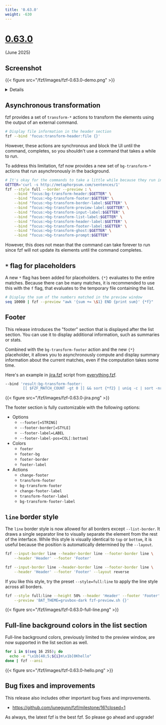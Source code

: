 ```yaml
---
title: '0.63.0'
weight: -630
---
```


# [0.63.0][0.63.0]

(June 2025)

[0.63.0]: https://github.com/junegunn/fzf/releases/tag/v0.63.0

## Screenshot

{{< figure src="/fzf/images/fzf-0.63.0-demo.png" >}}

<details>

```sh
git ls-files | fzf --style full --scheme path \
    --border --padding 1,2 \
    --ghost 'Type in your query' \
    --border-label ' Demo ' --input-label ' Input ' --header-label ' File Type ' \
    --footer-label ' MD5 Hash ' \
    --preview 'BAT_THEME=gruvbox-dark fzf-preview.sh {}' \
    --bind 'result:bg-transform-list-label:
        if [[ -z $FZF_QUERY ]]; then
          echo " $FZF_MATCH_COUNT items "
        else
          echo " $FZF_MATCH_COUNT matches for [$FZF_QUERY] "
        fi
        ' \
    --bind 'focus:bg-transform-preview-label:[[ -n {} ]] && printf " Previewing [%s] " {}' \
    --bind 'focus:+bg-transform-header:[[ -n {} ]] && file --brief {}' \
    --bind 'focus:+bg-transform-footer:if [[ -n {} ]]; then
              echo "MD5:    $(md5sum < {})"
              echo "SHA1:   $(sha1sum < {})"
              echo "SHA256: $(sha256sum < {})"
            fi' \
    --bind 'ctrl-r:change-list-label( Reloading the list )+reload(sleep 2; git ls-files)' \
    --color 'border:#aaaaaa,label:#cccccc' \
    --color 'preview-border:#9999cc,preview-label:#ccccff' \
    --color 'list-border:#669966,list-label:#99cc99' \
    --color 'input-border:#996666,input-label:#ffcccc' \
    --color 'header-border:#6699cc,header-label:#99ccff' \
    --color 'footer:#ccbbaa,footer-border:#cc9966,footer-label:#cc9966'
```

</details>

## Asynchronous transformation

fzf provides a set of `transform-*` actions to transform the elements using
the output of an external command.

```sh
# Display file information in the header section
fzf --bind 'focus:transform-header:file {}'
```

However, these actions are synchronous and block the UI until the command,
completes, so you shouldn't use a command that takes a while to run.

To address this limitation, fzf now provides a new set of `bg-transform-*`
actions that run asynchronously in the background.

```sh
# It's okay for the commands to take a little while because they run in the background
GETTER='curl -s http://metaphorpsum.com/sentences/1'
fzf --style full --border --preview : \
    --bind "focus:bg-transform-header:$GETTER" \
    --bind "focus:+bg-transform-footer:$GETTER" \
    --bind "focus:+bg-transform-border-label:$GETTER" \
    --bind "focus:+bg-transform-preview-label:$GETTER" \
    --bind "focus:+bg-transform-input-label:$GETTER" \
    --bind "focus:+bg-transform-list-label:$GETTER" \
    --bind "focus:+bg-transform-header-label:$GETTER" \
    --bind "focus:+bg-transform-footer-label:$GETTER" \
    --bind "focus:+bg-transform-ghost:$GETTER" \
    --bind "focus:+bg-transform-prompt:$GETTER"
```

However, this does not mean that the command can take forever to run since fzf
will not update its elements until the command completes.

## `*` flag for placeholders

A new `*` flag has been added for placeholders. `{*}` evaluates to the entire
matches. Because there can be many matches, it is recommended to use this with
the `f` flag, that evaluates to the temporary file containing the list.

```sh
# Display the sum of the numbers matched in the preview window
seq 10000 | fzf --preview "awk '{sum += \$1} END {print sum}' {*f}"
```

## Footer

This release introduces the "footer" section that is displayed after the list
section. You can use it to display additional information, such as summaries
or stats.

Combined with the `bg-transform-footer` action and the new `{*}` placeholder,
it allows you to asynchronously compute and display summary information about
the current matches, even if the computation takes some time.

Here's an example in [jira.fzf](https://github.com/junegunn/everything.fzf/blob/main/jira.fzf)
script from [everything.fzf](https://github.com/junegunn/everything.fzf).

```sh
--bind 'result:bg-transform-footer:
        [[ $FZF_MATCH_COUNT -gt 0 ]] && sort {*f2} | uniq -c | sort -nrk2'
```

{{< figure src="/fzf/images/fzf-0.63.0-jira.png" >}}

The footer section is fully customizable with the following options:

- Options
    - `--footer[=STRING]`
    - `--footer-border[=STYLE]`
    - `--footer-label=LABEL`
    - `--footer-label-pos=COL[:bottom]`
- Colors
    - `footer`
    - `footer-bg`
    - `footer-border`
    - `footer-label`
- Actions
    - `change-footer`
    - `transform-footer`
    - `bg-transform-footer`
    - `change-footer-label`
    - `transform-footer-label`
    - `bg-transform-footer-label`

## `line` border style

The `line` border style is now allowed for all borders except `--list-border`.
It draws a single separator line to visually separate the element from the
rest of the interface. While this style is visually identical to `top` or
`bottom`, it is useful because the position is automatically determined by the
`--layout`.

```sh
fzf --input-border line --header-border line --footer-border line \
    --header 'Header' --footer 'Footer'

fzf --input-border line --header-border line --footer-border line \
    --header 'Header' --footer 'Footer' --layout reverse
```

If you like this style, try the preset `--style=full:line` to apply the line
style across all borders.

```sh
fzf --style full:line --height 50% --header 'Header' --footer 'Footer' \
    --preview 'BAT_THEME=gruvbox-dark fzf-preview.sh {}'
```

{{< figure src="/fzf/images/fzf-0.63.0-full-line.png" >}}

## Full-line background colors in the list section

Full-line background colors, previously limited to the preview window, are now
supported in the list section as well.

```sh
for i in $(seq 16 255); do
  echo -e "\x1b[48;5;${i}m\x1b[0Khello"
done | fzf --ansi
```

{{< figure src="/fzf/images/fzf-0.63.0-hello.png" >}}

## Bug fixes and improvements

This release also includes other important bug fixes and improvements.

* https://github.com/junegunn/fzf/milestone/16?closed=1

As always, the latest fzf is the best fzf. So please go ahead and upgrade!
